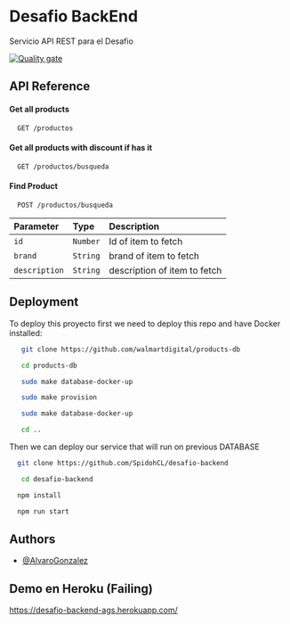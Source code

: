 
# Desafio BackEnd



Servicio API REST para el Desafio

[![Quality gate](https://sonarcloud.io/api/project_badges/quality_gate?project=SpidohCL_desafio-backend)](https://sonarcloud.io/summary/new_code?id=SpidohCL_desafio-backend)


## API Reference

#### Get all products

```http
  GET /productos
```

#### Get all products with discount if has it

```http
  GET /productos/busqueda
```

#### Find Product

```http
  POST /productos/busqueda
```

| Parameter     | Type     | Description                       |
| :--------     | :------- | :-------------------------------- |
| `id`          | `Number` | Id of item to fetch               |
| `brand`       | `String` | brand of item to fetch               |
| `description` | `String` | description of item to fetch               |


## Deployment

To deploy this proyecto first we need to deploy this repo and have Docker installed:
```bash
   git clone https://github.com/walmartdigital/products-db
```
```bash
   cd products-db
```
```bash
   sudo make database-docker-up
```
```bash
   sudo make provision
```
```bash
   sudo make database-docker-up
```
```bash
   cd ..
```
Then we can deploy our service that will run on previous DATABASE

```bash
  git clone https://github.com/SpidohCL/desafio-backend
```
```bash
   cd desafio-backend
```
```bash
  npm install
```
```bash
  npm run start
```


## Authors

- [@AlvaroGonzalez](https://github.com/SpidohCL)


## Demo en Heroku (Failing)

https://desafio-backend-ags.herokuapp.com/
